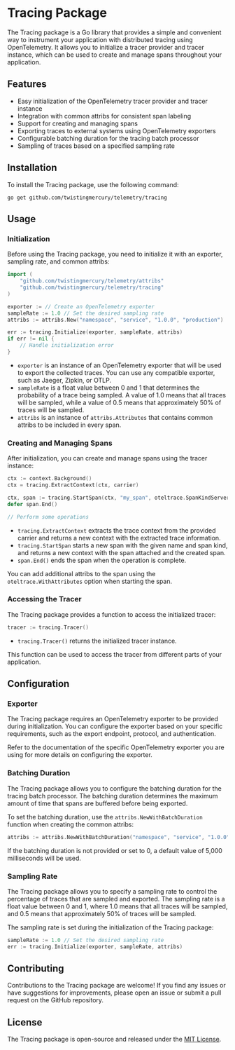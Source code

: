 # Tracing Package

The Tracing package is a Go library that provides a simple and convenient way to instrument your application with distributed tracing using OpenTelemetry. It allows you to initialize a tracer provider and tracer instance, which can be used to create and manage spans throughout your application.

## Features

- Easy initialization of the OpenTelemetry tracer provider and tracer instance
- Integration with common attribs for consistent span labeling
- Support for creating and managing spans
- Exporting traces to external systems using OpenTelemetry exporters
- Configurable batching duration for the tracing batch processor
- Sampling of traces based on a specified sampling rate

## Installation

To install the Tracing package, use the following command:

```
go get github.com/twistingmercury/telemetry/tracing
```

## Usage

### Initialization

Before using the Tracing package, you need to initialize it with an exporter, sampling rate, and common attribs:

```go
import (
    "github.com/twistingmercury/telemetry/attribs"
    "github.com/twistingmercury/telemetry/tracing"
)

exporter := // Create an OpenTelemetry exporter
sampleRate := 1.0 // Set the desired sampling rate
attribs := attribs.New("namespace", "service", "1.0.0", "production")

err := tracing.Initialize(exporter, sampleRate, attribs)
if err != nil {
    // Handle initialization error
}
```

- `exporter` is an instance of an OpenTelemetry exporter that will be used to export the collected traces. You can use any compatible exporter, such as Jaeger, Zipkin, or OTLP.
- `sampleRate` is a float value between 0 and 1 that determines the probability of a trace being sampled. A value of 1.0 means that all traces will be sampled, while a value of 0.5 means that approximately 50% of traces will be sampled.
- `attribs` is an instance of `attribs.Attributes` that contains common attribs to be included in every span.

### Creating and Managing Spans

After initialization, you can create and manage spans using the tracer instance:

```go
ctx := context.Background()
ctx = tracing.ExtractContext(ctx, carrier)

ctx, span := tracing.StartSpan(ctx, "my_span", oteltrace.SpanKindServer)
defer span.End()

// Perform some operations
```

- `tracing.ExtractContext` extracts the trace context from the provided carrier and returns a new context with the extracted trace information.
- `tracing.StartSpan` starts a new span with the given name and span kind, and returns a new context with the span attached and the created span.
- `span.End()` ends the span when the operation is complete.

You can add additional attribs to the span using the `oteltrace.WithAttributes` option when starting the span.

### Accessing the Tracer

The Tracing package provides a function to access the initialized tracer:

```go
tracer := tracing.Tracer()
```

- `tracing.Tracer()` returns the initialized tracer instance.

This function can be used to access the tracer from different parts of your application.

## Configuration

### Exporter

The Tracing package requires an OpenTelemetry exporter to be provided during initialization. You can configure the exporter based on your specific requirements, such as the export endpoint, protocol, and authentication.

Refer to the documentation of the specific OpenTelemetry exporter you are using for more details on configuring the exporter.

### Batching Duration

The Tracing package allows you to configure the batching duration for the tracing batch processor. The batching duration determines the maximum amount of time that spans are buffered before being exported.

To set the batching duration, use the `attribs.NewWithBatchDuration` function when creating the common attribs:

```go
attribs := attribs.NewWithBatchDuration("namespace", "service", "1.0.0", "production", 5*time.Second)
```

If the batching duration is not provided or set to 0, a default value of 5,000 milliseconds will be used.

### Sampling Rate

The Tracing package allows you to specify a sampling rate to control the percentage of traces that are sampled and exported. The sampling rate is a float value between 0 and 1, where 1.0 means that all traces will be sampled, and 0.5 means that approximately 50% of traces will be sampled.

The sampling rate is set during the initialization of the Tracing package:

```go
sampleRate := 1.0 // Set the desired sampling rate
err := tracing.Initialize(exporter, sampleRate, attribs)
```

## Contributing

Contributions to the Tracing package are welcome! If you find any issues or have suggestions for improvements, please open an issue or submit a pull request on the GitHub repository.

## License

The Tracing package is open-source and released under the [MIT License](LICENSE).